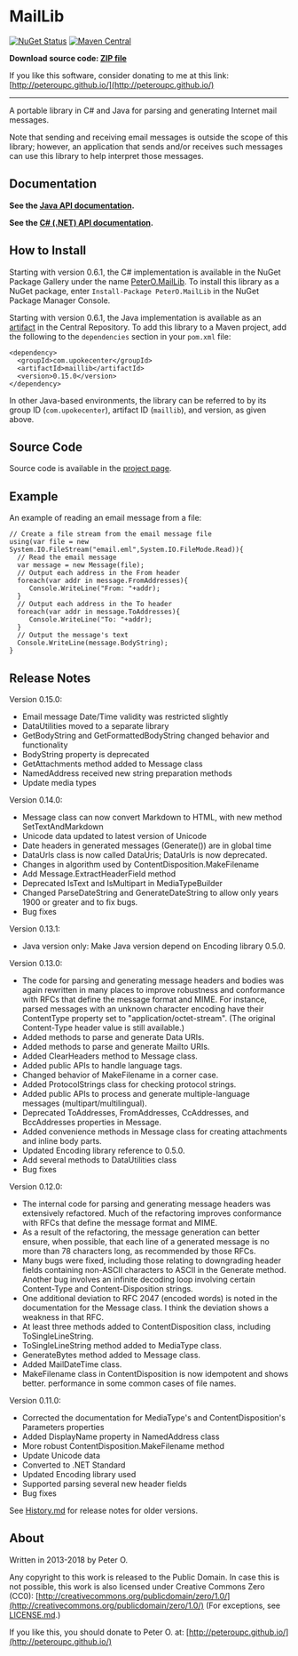 MailLib
=======

[![NuGet Status](http://img.shields.io/nuget/v/PeterO.MailLib.svg?style=flat)](https://www.nuget.org/packages/PeterO.MailLib)
[![Maven Central](https://img.shields.io/maven-central/v/com.upokecenter/maillib.svg?style=plastic)](https://search.maven.org/#search|ga|1|g%3A%22com.upokecenter%22%20AND%20a%3A%22maillib%22)

**Download source code: [ZIP file](https://github.com/peteroupc/MailLib/archive/master.zip)**

If you like this software, consider donating to me at this link: [http://peteroupc.github.io/](http://peteroupc.github.io/)

----

A portable library in C# and Java for parsing and generating Internet mail messages.

Note that sending and receiving email messages is outside the scope of this library; however, an application that sends and/or receives such messages can use this library to help interpret those messages.

Documentation
------------

**See the [Java API documentation](https://peteroupc.github.io/MailLib/api/).**

**See the [C# (.NET) API documentation](https://peteroupc.github.io/MailLib/docs/).**

How to Install
---------
Starting with version 0.6.1, the C# implementation is available in the
NuGet Package Gallery under the name
[PeterO.MailLib](https://www.nuget.org/packages/PeterO.MailLib). To install
this library as a NuGet package, enter `Install-Package PeterO.MailLib` in the
NuGet Package Manager Console.

Starting with version 0.6.1, the Java implementation is available
as an [artifact](https://search.maven.org/#search|ga|1|g%3A%22com.upokecenter%22%20AND%20a%3A%22maillib%22) in the Central Repository. To add this library to a Maven
project, add the following to the `dependencies` section in your `pom.xml` file:

    <dependency>
      <groupId>com.upokecenter</groupId>
      <artifactId>maillib</artifactId>
      <version>0.15.0</version>
    </dependency>

In other Java-based environments, the library can be referred to by its
group ID (`com.upokecenter`), artifact ID (`maillib`), and version, as given above.

Source Code
---------
Source code is available in the [project page](https://github.com/peteroupc/MailLib).

Example
---------

An example of reading an email message from a file:

    // Create a file stream from the email message file
    using(var file = new System.IO.FileStream("email.eml",System.IO.FileMode.Read)){
      // Read the email message
      var message = new Message(file);
      // Output each address in the From header
      foreach(var addr in message.FromAddresses){
         Console.WriteLine("From: "+addr);
      }
      // Output each address in the To header
      foreach(var addr in message.ToAddresses){
         Console.WriteLine("To: "+addr);
      }
      // Output the message's text
      Console.WriteLine(message.BodyString);
    }

Release Notes
---------

Version 0.15.0:

- Email message Date/Time validity was restricted slightly
- DataUtilities moved to a separate library
- GetBodyString and GetFormattedBodyString changed behavior and functionality
- BodyString property is deprecated
- GetAttachments method added to Message class
- NamedAddress received new string preparation methods
- Update media types

Version 0.14.0:

- Message class can now convert Markdown to HTML, with new method SetTextAndMarkdown
- Unicode data updated to latest version of Unicode
- Date headers in generated messages (Generate()) are in global time
- DataUrls class is now called DataUris; DataUrls is now deprecated.
- Changes in algorithm used by ContentDisposition.MakeFilename
- Add Message.ExtractHeaderField method
- Deprecated IsText and IsMultipart in MediaTypeBuilder
- Changed ParseDateString and GenerateDateString to allow only years 1900 or greater and to fix bugs.
- Bug fixes

Version 0.13.1:

- Java version only: Make Java version depend on Encoding library 0.5.0.

Version 0.13.0:

- The code for parsing and generating message headers and bodies was again
rewritten in many places to improve robustness and conformance with RFCs that define
the message format and MIME.  For instance, parsed messages with an unknown character
encoding have their ContentType property set to "application/octet-stream". (The original
Content-Type header value is still available.)
- Added methods to parse and generate Data URIs.
- Added methods to parse and generate Mailto URIs.
- Added ClearHeaders method to Message class.
- Added public APIs to handle language tags.
- Changed behavior of MakeFilename in a corner case.
- Added ProtocolStrings class for checking protocol strings.
- Added public APIs to process and generate multiple-language messages (multipart/multilingual).
- Deprecated ToAddresses, FromAddresses, CcAddresses, and BccAddresses properties in Message.
- Added convenience methods in Message class for creating attachments and inline body parts.
- Updated Encoding library reference to 0.5.0.
- Add several methods to DataUtilities class
- Bug fixes

Version 0.12.0:

- The internal code for parsing and generating message headers was extensively refactored.  Much of the refactoring improves conformance with RFCs that define the message format and MIME.
- As a result of the refactoring, the message generation can better ensure, when possible, that each line of a generated message is no more than 78 characters long, as recommended by those RFCs.
- Many bugs were fixed, including those relating to downgrading header fields containing non-ASCII characters to ASCII in the Generate method.  Another bug involves an infinite decoding loop involving certain Content-Type and Content-Disposition strings.
- One additional deviation to RFC 2047 (encoded words) is noted in the documentation for the Message class.  I think the deviation shows a weakness in that RFC.
- At least three methods added to ContentDisposition class, including ToSingleLineString.
- ToSingleLineString method added to MediaType class.
- GenerateBytes method added to Message class.
- Added MailDateTime class.
- MakeFilename class in ContentDisposition is now idempotent and shows better. performance in some common cases of file names.

Version 0.11.0:

- Corrected the documentation for MediaType's and ContentDisposition's Parameters properties
- Added DisplayName property in NamedAddress class
- More robust ContentDisposition.MakeFilename method
- Update Unicode data
- Converted to .NET Standard
- Updated Encoding library used
- Supported parsing several new header fields
- Bug fixes

See [History.md](https://github.com/peteroupc/MailLib/tree/master/History.md)
for release notes for older versions.

About
-----------

Written in 2013-2018 by Peter O.

Any copyright to this work is released to the Public Domain.
In case this is not possible, this work is also
licensed under Creative Commons Zero (CC0):
[http://creativecommons.org/publicdomain/zero/1.0/](http://creativecommons.org/publicdomain/zero/1.0/)
(For exceptions, see  [LICENSE.md](https://github.com/peteroupc/MailLib/blob/master/LICENSE.md).)

If you like this, you should donate to Peter O.
at: [http://peteroupc.github.io/](http://peteroupc.github.io/)
